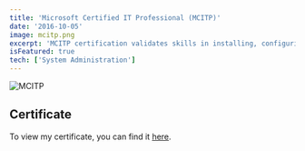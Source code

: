```yaml
---
title: 'Microsoft Certified IT Professional (MCITP)'
date: '2016-10-05'
image: mcitp.png
excerpt: 'MCITP certification validates skills in installing, configuring, and administering Windows 7 clients in a networked environment.'
isFeatured: true
tech: ['System Administration']
---
```


![MCITP](/images/certs/mcitp.png)

## Certificate

To view my certificate, you can find it [here](https://cdn.levine.io/uploads/images/gallery/2021-06/scaled-1680-/uK0iThl3X9r3qYn0-ms-specialist.png).
